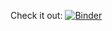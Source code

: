 Check it out: [![Binder](https://mybinder.org/badge_logo.svg)](https://mybinder.org/v2/gh/sundial-pointcloud-geometry/explore/master)